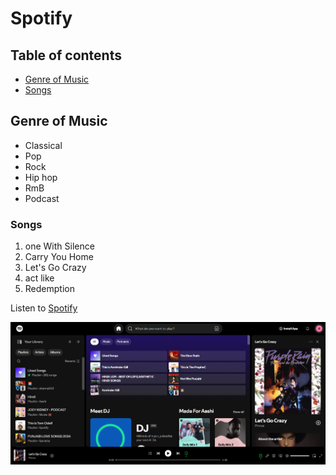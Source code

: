 # Spotify

## Table of contents

- [Genre of Music](#genre-of-music)
- [Songs](#songs)

## Genre of Music

- Classical
- Pop
- Rock
- Hip hop
- RmB
- Podcast

### Songs

1. one With Silence
2. Carry You Home
3. Let's Go Crazy
4. act like
5. Redemption

Listen to [Spotify](https://open.spotify.com/)

![Home Page](spotify.png)
